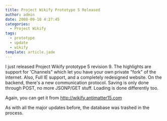 ```yaml
---
title: Project Wikify Prototype 5 Released
author: admin
date: 2008-09-18 4:27:45
categories:
  - Project Wikify
tags: 
  - prototype
  - update
  - wikify
template: article.jade
---
```


I just released Project Wikify prototype 5 revision 9\. The highlights are support for 'Channels" which let you have your own private "fork" of the internet. Also, Full IE support, and a completely redesigned website. On the backend, there's a new communication protocol. Saving is only done through POST, no more JSONP/GET stuff. Loading is done differently too.

Again, you can get it from [http://wikify.antimatter15.com ](http://wikify.antimatter15.com)

As with all the major updates before, the database was trashed in the process.
